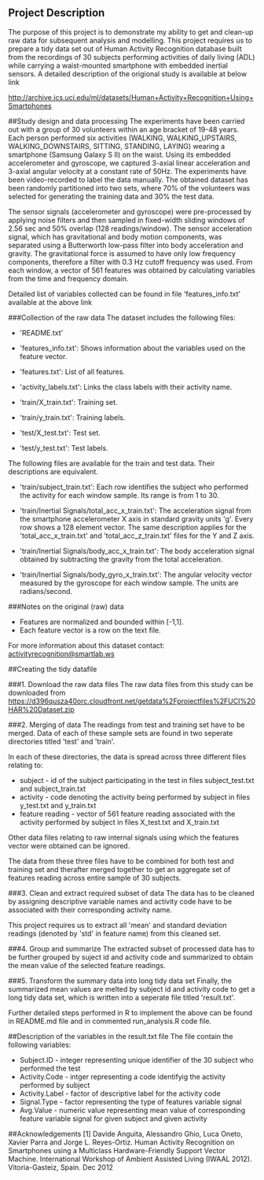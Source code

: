 ## Project Description
The purpose of this project is to demonstrate my ability to get and clean-up raw data for subsequent analysis and modelling. This project requires us to prepare a tidy data set out of Human Activity Recognition database built from the recordings of 30 subjects performing activities of daily living (ADL) while carrying a waist-mounted smartphone with embedded inertial sensors. A detailed description of the origional study is available at below link 

http://archive.ics.uci.edu/ml/datasets/Human+Activity+Recognition+Using+Smartphones
	

##Study design and data processing
The experiments have been carried out with a group of 30 volunteers within an age bracket of 19-48 years. Each person performed six activities (WALKING, WALKING_UPSTAIRS, WALKING_DOWNSTAIRS, SITTING, STANDING, LAYING) wearing a smartphone (Samsung Galaxy S II) on the waist. Using its embedded accelerometer and gyroscope, we captured 3-axial linear acceleration and 3-axial angular velocity at a constant rate of 50Hz. The experiments have been video-recorded to label the data manually. The obtained dataset has been randomly partitioned into two sets, where 70% of the volunteers was selected for generating the training data and 30% the test data. 

The sensor signals (accelerometer and gyroscope) were pre-processed by applying noise filters and then sampled in fixed-width sliding windows of 2.56 sec and 50% overlap (128 readings/window). The sensor acceleration signal, which has gravitational and body motion components, was separated using a Butterworth low-pass filter into body acceleration and gravity. The gravitational force is assumed to have only low frequency components, therefore a filter with 0.3 Hz cutoff frequency was used. From each window, a vector of 561 features was obtained by calculating variables from the time and frequency domain. 

Detailed list of variables collected can be found in file 'features_info.txt' available at the above link

###Collection of the raw data
The dataset includes the following files:

* 'README.txt'

* 'features_info.txt': Shows information about the variables used on the feature vector.

* 'features.txt': List of all features.

* 'activity_labels.txt': Links the class labels with their activity name.

* 'train/X_train.txt': Training set.

* 'train/y_train.txt': Training labels.

* 'test/X_test.txt': Test set.

* 'test/y_test.txt': Test labels.

The following files are available for the train and test data. Their descriptions are equivalent. 

* 'train/subject_train.txt': Each row identifies the subject who performed the activity for each window sample. Its range is from 1 to 30. 

* 'train/Inertial Signals/total_acc_x_train.txt': The acceleration signal from the smartphone accelerometer X axis in standard gravity units 'g'. Every row shows a 128 element vector. The same description applies for the 'total_acc_x_train.txt' and 'total_acc_z_train.txt' files for the Y and Z axis. 

* 'train/Inertial Signals/body_acc_x_train.txt': The body acceleration signal obtained by subtracting the gravity from the total acceleration. 

* 'train/Inertial Signals/body_gyro_x_train.txt': The angular velocity vector measured by the gyroscope for each window sample. The units are radians/second. 

###Notes on the original (raw) data 
* Features are normalized and bounded within [-1,1].
* Each feature vector is a row on the text file.

For more information about this dataset contact: activityrecognition@smartlab.ws

##Creating the tidy datafile

###1. Download the raw data files
The raw data files from this study can be downloaded from 
https://d396qusza40orc.cloudfront.net/getdata%2Fprojectfiles%2FUCI%20HAR%20Dataset.zip

###2. Merging of data
The readings from test and training set have to be merged. Data of each of these sample sets are found in two seperate directories titled 'test' and 'train'. 

In each of these directories, the data is spread across three different files relating to:
* subject - id of the subject participating in the test in files subject_test.txt and subject_train.txt
* activity - code denoting the activity being performed by subject in files y_test.txt and y_train.txt
* feature reading - vector of 561 feature reading associated with the activity performed by subject in files X_test.txt and X_train.txt

Other data files relating to raw internal signals using which the features vector were obtained can be ignored.

The data from these three files have to be combined for both test and training set and therafter merged together to get an aggregate set of features reading across entire sample of 30 subjects.

###3. Clean and extract required subset of data
The data has to be cleaned by assigning descriptive variable names and activity code have to be associated with their corresponding activity name. 

This project requires us to extract all 'mean' and standard deviation readings (denoted by 'std' in feature name) from this cleaned set.

###4. Group and summarize
The extracted subset of processed data has to be further grouped by suject id and activity code and summarized to obtain the mean value of the selected feature readings.

###5. Transform the summary data into long tidy data set
Finally, the summarized mean values are melted by subject id and activity code to get a long tidy data set, which is written into a seperate file titled 'result.txt'.

Further detailed steps performed in R to implement the above can be found in README.md file and in commented run_analysis.R code file.
 

##Description of the variables in the result.txt file
The file contain the following variables:
* Subject.ID - integer representing unique identifier of the 30 subject who performed the test
* Activity.Code - intger representing a code identifyig the activity performed by subject
* Activity.Label - factor of descriptive label for the activity code
* Signal.Type - factor representing the type of features variable signal
* Avg.Value - numeric value representing mean value of corresponding feature variable signal for given subject and given activity


##Acknowledgements
[1] Davide Anguita, Alessandro Ghio, Luca Oneto, Xavier Parra and Jorge L. Reyes-Ortiz. Human Activity Recognition on Smartphones using a Multiclass Hardware-Friendly Support Vector Machine. International Workshop of Ambient Assisted Living (IWAAL 2012). Vitoria-Gasteiz, Spain. Dec 2012

